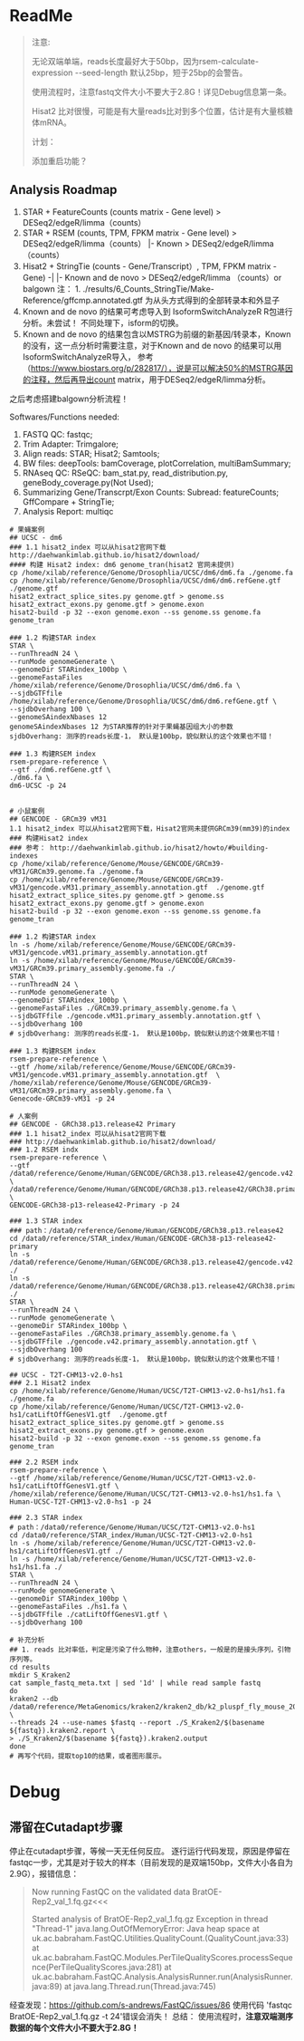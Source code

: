 # ReadMe

> 注意:
>
> 无论双端单端，reads长度最好大于50bp，因为rsem-calculate-expression --seed-length 默认25bp，短于25bp的会警告。
>
> 使用流程时，注意fastq文件大小不要大于2.8G！详见Debug信息第一条。
>
> Hisat2 比对很慢，可能是有大量reads比对到多个位置，估计是有大量核糖体mRNA。
>
> 计划：
>
> 添加重启功能？

## Analysis Roadmap

1. STAR + FeatureCounts (counts matrix - Gene level)     > DESeq2/edgeR/limma（counts）
2. STAR + RSEM (counts, TPM, FPKM matrix - Gene level)   > DESeq2/edgeR/limma（counts）
                                                                               |-  Known             > DESeq2/edgeR/limma（counts）
3. Hisat2 + StringTie (counts - Gene/Transcript）, TPM, FPKM matrix - Gene)   -| 
                                                                                |-  Known and de novo > DESeq2/edgeR/limma （counts）or balgown
                                                                            注： 1. ./results/6_Counts_StringTie/Make-Reference/gffcmp.annotated.gtf 为从头方式得到的全部转录本和外显子
2. Known and de novo 的结果可考虑导入到 IsoformSwitchAnalyzeR R包进行分析。未尝试！ 不同处理下，isform的切换。
3. Known and de novo 的结果包含以MSTRG为前缀的新基因/转录本，Known的没有，这一点分析时需要注意，对于Known and de novo 的结果可以用IsoformSwitchAnalyzeR导入，
参考（https://www.biostars.org/p/282817/），说是可以解决50%的MSTRG基因的注释，然后再导出count matrix，用于DESeq2/edgeR/limma分析。

之后考虑搭建balgown分析流程！

Softwares/Functions needed:
1. FASTQ QC: fastqc;
2. Trim Adapter: Trimgalore;
3. Align reads: STAR; Hisat2; Samtools;
4. BW files: deepTools: bamCoverage, plotCorrelation, multiBamSummary; 
5. RNAseq QC: RSeQC: bam_stat.py, read_distribution.py, geneBody_coverage.py(Not Used);
6. Summarizing Gene/Transcrpt/Exon Counts: Subread: featureCounts; GffCompare + StringTie;
7. Analysis Report: multiqc



```shell
# 果蝇案例
## UCSC - dm6
### 1.1 hisat2_index 可以从hisat2官网下载 http://daehwankimlab.github.io/hisat2/download/
#### 构建 Hisat2 index: dm6 genome_tran(hisat2 官网未提供)
cp /home/xilab/reference/Genome/Drosophlia/UCSC/dm6/dm6.fa ./genome.fa
cp /home/xilab/reference/Genome/Drosophlia/UCSC/dm6/dm6.refGene.gtf  ./genome.gtf
hisat2_extract_splice_sites.py genome.gtf > genome.ss
hisat2_extract_exons.py genome.gtf > genome.exon
hisat2-build -p 32 --exon genome.exon --ss genome.ss genome.fa genome_tran

### 1.2 构建STAR index
STAR \
--runThreadN 24 \
--runMode genomeGenerate \
--genomeDir STARindex_100bp \
--genomeFastaFiles /home/xilab/reference/Genome/Drosophlia/UCSC/dm6/dm6.fa \
--sjdbGTFfile /home/xilab/reference/Genome/Drosophlia/UCSC/dm6/dm6.refGene.gtf \
--sjdbOverhang 100 \
--genomeSAindexNbases 12
genomeSAindexNbases 12 为STAR推荐的针对于果蝇基因组大小的参数
sjdbOverhang: 测序的reads长度-1， 默认是100bp，貌似默认的这个效果也不错！

### 1.3 构建RSEM index
rsem-prepare-reference \
--gtf ./dm6.refGene.gtf \
./dm6.fa \
dm6-UCSC -p 24


# 小鼠案例
## GENCODE - GRCm39 vM31
1.1 hisat2_index 可以从hisat2官网下载，Hisat2官网未提供GRCm39(mm39)的index
### 构建Hisat2 index
### 参考： http://daehwankimlab.github.io/hisat2/howto/#building-indexes
cp /home/xilab/reference/Genome/Mouse/GENCODE/GRCm39-vM31/GRCm39.genome.fa ./genome.fa
cp /home/xilab/reference/Genome/Mouse/GENCODE/GRCm39-vM31/gencode.vM31.primary_assembly.annotation.gtf  ./genome.gtf
hisat2_extract_splice_sites.py genome.gtf > genome.ss
hisat2_extract_exons.py genome.gtf > genome.exon
hisat2-build -p 32 --exon genome.exon --ss genome.ss genome.fa genome_tran

### 1.2 构建STAR index
ln -s /home/xilab/reference/Genome/Mouse/GENCODE/GRCm39-vM31/gencode.vM31.primary_assembly.annotation.gtf 
ln -s /home/xilab/reference/Genome/Mouse/GENCODE/GRCm39-vM31/GRCm39.primary_assembly.genome.fa ./
STAR \
--runThreadN 24 \
--runMode genomeGenerate \
--genomeDir STARindex_100bp \
--genomeFastaFiles ./GRCm39.primary_assembly.genome.fa \
--sjdbGTFfile ./gencode.vM31.primary_assembly.annotation.gtf \
--sjdbOverhang 100
# sjdbOverhang: 测序的reads长度-1， 默认是100bp，貌似默认的这个效果也不错！

### 1.3 构建RSEM index
rsem-prepare-reference \
--gtf /home/xilab/reference/Genome/Mouse/GENCODE/GRCm39-vM31/gencode.vM31.primary_assembly.annotation.gtf  \
/home/xilab/reference/Genome/Mouse/GENCODE/GRCm39-vM31/GRCm39.primary_assembly.genome.fa \
Genecode-GRCm39-vM31 -p 24

# 人案例
## GENCODE - GRCh38.p13.release42 Primary
### 1.1 hisat2_index 可以从hisat2官网下载
### http://daehwankimlab.github.io/hisat2/download/
### 1.2 RSEM indx
rsem-prepare-reference \
--gtf /data0/reference/Genome/Human/GENCODE/GRCh38.p13.release42/gencode.v42.primary_assembly.annotation.gtf \
/data0/reference/Genome/Human/GENCODE/GRCh38.p13.release42/GRCh38.primary_assembly.genome.fa \
GENCODE-GRCh38-p13-release42-Primary -p 24

### 1.3 STAR index
### path：/data0/reference/Genome/Human/GENCODE/GRCh38.p13.release42
cd /data0/reference/STAR_index/Human/GENCODE-GRCh38-p13-release42-primary
ln -s /data0/reference/Genome/Human/GENCODE/GRCh38.p13.release42/gencode.v42.primary_assembly.annotation.gtf ./
ln -s /data0/reference/Genome/Human/GENCODE/GRCh38.p13.release42/GRCh38.primary_assembly.genome.fa ./
STAR \
--runThreadN 24 \
--runMode genomeGenerate \
--genomeDir STARindex_100bp \
--genomeFastaFiles ./GRCh38.primary_assembly.genome.fa \
--sjdbGTFfile ./gencode.v42.primary_assembly.annotation.gtf \
--sjdbOverhang 100
# sjdbOverhang: 测序的reads长度-1， 默认是100bp，貌似默认的这个效果也不错！

## UCSC - T2T-CHM13-v2.0-hs1
### 2.1 Hisat2 index
cp /home/xilab/reference/Genome/Human/UCSC/T2T-CHM13-v2.0-hs1/hs1.fa ./genome.fa
cp /home/xilab/reference/Genome/Human/UCSC/T2T-CHM13-v2.0-hs1/catLiftOffGenesV1.gtf  ./genome.gtf
hisat2_extract_splice_sites.py genome.gtf > genome.ss
hisat2_extract_exons.py genome.gtf > genome.exon
hisat2-build -p 32 --exon genome.exon --ss genome.ss genome.fa genome_tran

### 2.2 RSEM indx
rsem-prepare-reference \
--gtf /home/xilab/reference/Genome/Human/UCSC/T2T-CHM13-v2.0-hs1/catLiftOffGenesV1.gtf \
/home/xilab/reference/Genome/Human/UCSC/T2T-CHM13-v2.0-hs1/hs1.fa \
Human-UCSC-T2T-CHM13-v2.0-hs1 -p 24

### 2.3 STAR index
# path：/data0/reference/Genome/Human/UCSC/T2T-CHM13-v2.0-hs1
cd /data0/reference/STAR_index/Human/UCSC-T2T-CHM13-v2.0-hs1
ln -s /home/xilab/reference/Genome/Human/UCSC/T2T-CHM13-v2.0-hs1/catLiftOffGenesV1.gtf ./
ln -s /home/xilab/reference/Genome/Human/UCSC/T2T-CHM13-v2.0-hs1/hs1.fa ./
STAR \
--runThreadN 24 \
--runMode genomeGenerate \
--genomeDir STARindex_100bp \
--genomeFastaFiles ./hs1.fa \
--sjdbGTFfile ./catLiftOffGenesV1.gtf \
--sjdbOverhang 100

# 补充分析
## 1. reads 比对率低，判定是污染了什么物种，注意others，一般是的是接头序列，引物序列等。
cd results
mkdir S_Kraken2
cat sample_fastq_meta.txt | sed '1d' | while read sample fastq
do
kraken2 --db /data0/reference/MetaGenomics/kraken2/kraken2_db/k2_pluspf_fly_mouse_20220501 \
--threads 24 --use-names $fastq --report ./S_Kraken2/$(basename ${fastq}).kraken2.report \
> ./S_Kraken2/$(basename ${fastq}).kraken2.output
done
# 再写个代码，提取top10的结果，或者图形展示。
```



# Debug

## 滞留在Cutadapt步骤

停止在cutadapt步骤，等候一天无任何反应。
逐行运行代码发现，原因是停留在fastqc一步，尤其是对于较大的样本（目前发现的是双端150bp，文件大小各自为2.9G），报错信息：

>Now running FastQC on the validated data BratOE-Rep2_val_1.fq.gz<<<
>
>Started analysis of BratOE-Rep2_val_1.fq.gz
>Exception in thread "Thread-1" java.lang.OutOfMemoryError: Java heap space
>	at uk.ac.babraham.FastQC.Utilities.QualityCount.<init>(QualityCount.java:33)
>	at uk.ac.babraham.FastQC.Modules.PerTileQualityScores.processSequence(PerTileQualityScores.java:281)
>	at uk.ac.babraham.FastQC.Analysis.AnalysisRunner.run(AnalysisRunner.java:89)
>	at java.lang.Thread.run(Thread.java:745)

经查发现：https://github.com/s-andrews/FastQC/issues/86
使用代码 'fastqc BratOE-Rep2_val_1.fq.gz -t 24'错误会消失！
总结： 使用流程时，**注意双端测序数据的每个文件大小不要大于2.8G！**

